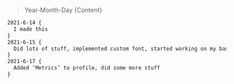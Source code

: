 > Year-Month-Day {Content}
```txt
2021-6-14 {
  I made this
}
2021-6-15 {
  Did lots of stuff, implemented custom font, started working on my basic AI
}
2021-6-17 {
  Added ‘Metrics’ to profile, did some more stuff
}
